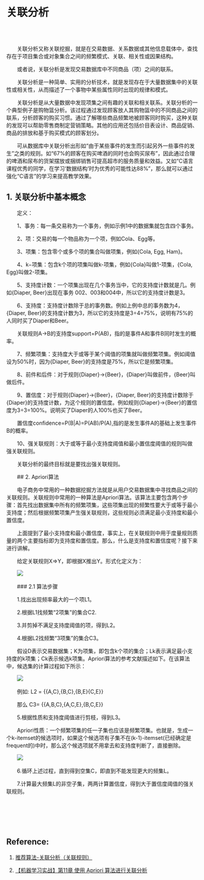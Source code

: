 # 关联分析

<br>
<br>

&emsp;&emsp;关联分析又称关联挖掘，就是在交易数据、关系数据或其他信息载体中，查找存在于项目集合或对象集合之间的频繁模式、关联、相关性或因果结构。

&emsp;&emsp;或者说，关联分析是发现交易数据库中不同商品（项）之间的联系。

&emsp;&emsp;关联分析是一种简单、实用的分析技术，就是发现存在于大量数据集中的关联性或相关性，从而描述了一个事物中某些属性同时出现的规律和模式。

&emsp;&emsp;关联分析是从大量数据中发现项集之间有趣的关联和相关联系。关联分析的一个典型例子是购物篮分析。该过程通过发现顾客放人其购物篮中的不同商品之间的联系，分析顾客的购买习惯。通过了解哪些商品频繁地被顾客同时购买，这种关联的发现可以帮助零售商制定营销策略。其他的应用还包括价目表设计、商品促销、商品的排放和基于购买模式的顾客划分。

&emsp;&emsp;可从数据库中关联分析出形如“由于某些事件的发生而引起另外一些事件的发生”之类的规则。如“67%的顾客在购买啤酒的同时也会购买尿布”，因此通过合理的啤酒和尿布的货架摆放或捆绑销售可提高超市的服务质量和效益。又如“C语言课程优秀的同学，在学习‘数据结构’时为优秀的可能性达88%”，那么就可以通过强化“C语言”的学习来提高教学效果。

## 1. 关联分析中基本概念

&emsp;&emsp;定义：

&emsp;&emsp;1、事务：每一条交易称为一个事务，例如示例1中的数据集就包含四个事务。

&emsp;&emsp;2、项：交易的每一个物品称为一个项，例如Cola、Egg等。　

&emsp;&emsp;3、项集：包含零个或多个项的集合叫做项集，例如{Cola, Egg, Ham}。

&emsp;&emsp;4、k−项集：包含k个项的项集叫做k-项集，例如{Cola}叫做1-项集，{Cola, Egg}叫做2-项集。

&emsp;&emsp;5、支持度计数：一个项集出现在几个事务当中，它的支持度计数就是几。例如{Diaper, Beer}出现在事务 002、003和004中，所以它的支持度计数是3。

&emsp;&emsp;6、支持度：支持度计数除于总的事务数。例如上例中总的事务数为4，{Diaper, Beer}的支持度计数为3，所以它的支持度是3÷4=75%，说明有75%的人同时买了Diaper和Beer。

&emsp;&emsp;关联规则A->B的支持度support=P(AB)，指的是事件A和事件B同时发生的概率。

&emsp;&emsp;7、频繁项集：支持度大于或等于某个阈值的项集就叫做频繁项集。例如阈值设为50%时，因为{Diaper, Beer}的支持度是75%，所以它是频繁项集。

&emsp;&emsp;8、前件和后件：对于规则{Diaper}→{Beer}，{Diaper}叫做前件，{Beer}叫做后件。

&emsp;&emsp;9、置信度：对于规则{Diaper}→{Beer}，{Diaper, Beer}的支持度计数除于{Diaper}的支持度计数，为这个规则的置信度。例如规则{Diaper}→{Beer}的置信度为3÷3=100%。说明买了Diaper的人100%也买了Beer。

&emsp;&emsp;置信度confidence=P(B|A)=P(AB)/P(A),指的是发生事件A的基础上发生事件B的概率。

&emsp;&emsp;10、强关联规则：大于或等于最小支持度阈值和最小置信度阈值的规则叫做强关联规则。

&emsp;&emsp;关联分析的最终目标就是要找出强关联规则。

&emsp;&emsp;## 2. Apriori算法

&emsp;&emsp;电子商务中常用的一种数据挖掘方法就是从用户交易数据集中寻找商品之间的关联规则。关联规则中常用的一种算法是Apriori算法。该算法主要包含两个步骤：首先找出数据集中所有的频繁项集，这些项集出现的频繁性要大于或等于最小支持度；然后根据频繁项集产生强关联规则，这些规则必须满足最小支持度和最小置信度。

&emsp;&emsp;上面提到了最小支持度和最小置信度，事实上，在关联规则中用于度量规则质量的两个主要指标即为支持度和置信度。那么，什么是支持度和置信度呢？接下来进行讲解。

&emsp;&emsp;给定关联规则X=>Y，即根据X推出Y。形式化定义为：

&emsp;&emsp;![](https://upload-images.jianshu.io/upload_images/5687393-8f2f2dd9b9067a70.png?imageMogr2/auto-orient/strip%7CimageView2/2/w/689)

&emsp;&emsp;### 2.1 算法步骤

&emsp;&emsp;1.找出出现频率最大的一个项L1。

&emsp;&emsp;2.根据L1找频繁“2项集”的集合C2.

&emsp;&emsp;3.并剪掉不满足支持度阈值的项，得到L2。

&emsp;&emsp;4.根据L2找频繁“3项集”的集合C3。

&emsp;&emsp;假设D表示交易数据集；K为项集，即包含k个项的集合；Lk表示满足最小支持度的k项集；Ck表示候选k项集。Apriori算法的参考文献描述如下。在该算法中，候选集的计算过程如下所示：

&emsp;&emsp;![](https://upload-images.jianshu.io/upload_images/5687393-c0672f27cd732701.png?imageMogr2/auto-orient/strip%7CimageView2/2/w/784)

&emsp;&emsp;例如: L2 = {{A,C},{B,C},{B,E}{C,E}}

&emsp;&emsp;那么 C3= {{A,B,C},{A,C,E},{B,C,E}}

&emsp;&emsp;5.根据性质和支持度阈值进行剪枝，得到L3。

&emsp;&emsp;Apriori性质：一个频繁项集的任一子集也应该是频繁项集。也就是，生成一个k-itemset的候选项时，如果这个候选项有子集不在(k-1)-itemset(已经确定是frequent的)中时，那么这个候选项就不用拿去和支持度判断了，直接删除。

&emsp;&emsp;![](https://upload-images.jianshu.io/upload_images/5687393-a7243fb7abcc38e8.png?imageMogr2/auto-orient/strip%7CimageView2/2/w/575)

&emsp;&emsp;6.循环上述过程，直到得到空集C，即直到不能发现更大的频集L。

&emsp;&emsp;7.计算最大频集L的非空子集，两两计算置信度，得到大于置信度阈值的强关联规则。


<br>
<br>
<br>
<br>

## Reference:

1. [推荐算法-关联分析（关联规则）](https://www.jianshu.com/p/469dff109fae)

2. [【机器学习实战】第11章 使用 Apriori 算法进行关联分析](https://www.jianshu.com/p/abc683a92418?utm_campaign=maleskine&utm_content=note&utm_medium=seo_notes&utm_source=recommendation)

